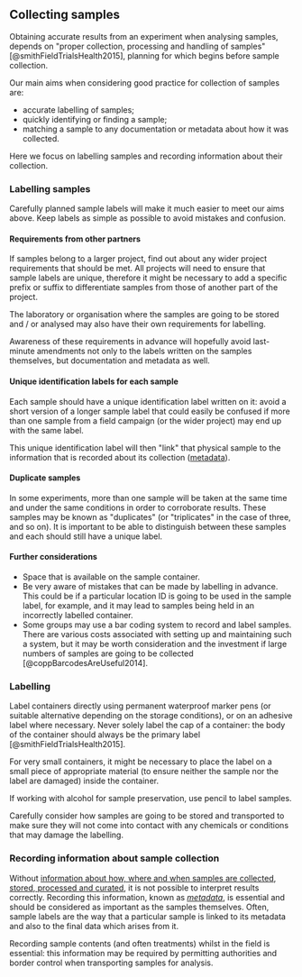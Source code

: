 
## Collecting samples

Obtaining accurate results from an experiment when analysing samples, depends on "proper collection, processing and handling of samples" [@smithFieldTrialsHealth2015], planning for which begins before sample collection. 

Our main aims when considering good practice for collection of samples are: 

* accurate labelling of samples;
* quickly identifying or finding a sample;
* matching a sample to any documentation or metadata about how it was collected.

Here we focus on labelling samples and recording information about their collection.

### Labelling samples

Carefully planned sample labels will make it much easier to meet our aims above. Keep labels as simple as possible to avoid mistakes and confusion.

#### Requirements from other partners
 
If samples belong to a larger project, find out about any wider project requirements that should be met. All projects will need to ensure that sample labels are unique, therefore it might be necessary to add a specific prefix or suffix to differentiate samples from those of another part of the project.

The laboratory or organisation where the samples are going to be stored and / or analysed may also have their own requirements for labelling. 

Awareness of these requirements in advance will hopefully avoid last-minute amendments not only to the labels written on the samples themselves, but documentation and metadata as well. 

#### Unique identification labels for each sample

Each sample should have a unique identification label written on it: avoid a short version of a longer sample label that could easily be confused if more than one sample from a field campaign (or the wider project) may end up with the same label.

This unique identification label will then "link" that physical sample to the information that is recorded about its collection ([metadata](#recording-information-about-sample-collection)).

#### Duplicate samples

In some experiments, more than one sample will be taken at the same time and under the same conditions in order to corroborate results. These samples may be known as "duplicates" (or "triplicates" in the case of three, and so on). It is important to be able to distinguish between these samples and each should still have a unique label.

#### Further considerations

* Space that is available on the sample container.
* Be very aware of mistakes that can be made by labelling in advance. This could be if a particular location ID is going to be used in the sample label, for example, and it may lead to samples being held in an incorrectly labelled container.
* Some groups may use a bar coding system to record and label samples. There are various costs associated with setting up and maintaining such a system, but it may be worth consideration and the investment if large numbers of samples are going to be collected [@coppBarcodesAreUseful2014].  

### Labelling

Label containers directly using permanent waterproof marker pens (or suitable alternative depending on the storage conditions), or on an adhesive label where necessary. Never solely label the cap of a container: the body of the container should always be the primary label [@smithFieldTrialsHealth2015].

For very small containers, it might be necessary to place the label on a small piece of appropriate material (to ensure neither the sample nor the label are damaged) inside the container.

If working with alcohol for sample preservation, use pencil to label samples. 

Carefully consider how samples are going to be stored and transported to make sure they will not come into contact with any chemicals or conditions that may damage the labelling.

### Recording information about sample collection

Without [information about how, where and when samples are collected, stored, processed and curated](#metadata), it is not possible to interpret results correctly. Recording this information, known as [*metadata*](#metadata), is essential and should be considered as important as the samples themselves. Often, sample labels are the way that a particular sample is linked to its metadata and also to the final data which arises from it.

Recording sample contents (and often treatments) whilst in the field is essential: this information may be required by permitting authorities and border control when transporting samples for analysis.